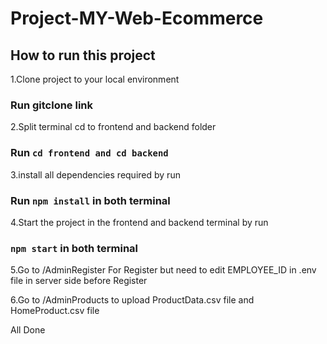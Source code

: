 # Project-MY-Web-Ecommerce

## How to run this project

1.Clone project to your local environment

### Run gitclone link

2.Split terminal cd to frontend and backend folder

### Run `cd frontend and cd backend`

3.install all dependencies required by run 

### Run `npm install` in both terminal

4.Start the project in the frontend and backend terminal by run

### `npm start` in both terminal

5.Go to /AdminRegister For Register but need to edit EMPLOYEE_ID in .env file in server side before Register

6.Go to /AdminProducts to upload ProductData.csv file and HomeProduct.csv file

All Done
